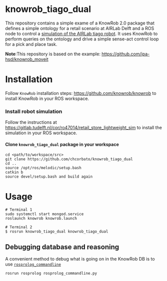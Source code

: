 
# knowrob_tiago_dual
This repository contains a simple exame of a KnowRob 2.0 package that defines a simple ontology for a retail scenario at AIRLab Delft and a ROS node to control a [simulation of the AIRLab tiago robot](https://gitlab.tudelft.nl/cor/ro47014/retail_store_lightweight_sim). It uses KnowRob to perform queries on the ontology and drive a simple sense-act control loop for a pick and place task.

**Note**:This repository is based on the example: https://github.com/ipa-hsd/knowrob_moveit

# Installation  
Follow `KnowRob` installation steps: https://github.com/knowrob/knowrob to install KnowRob in your ROS workspace.

### Install robot simulation
Follow the instructions at https://gitlab.tudelft.nl/cor/ro47014/retail_store_lightweight_sim to install the simulation in your ROS workspace.

#### Clone `knowrob_tiago_dual` package in your workspace
```
cd <path/to/workspace/src>
git clone https://github.com/chcorbato/knowrob_tiago_dual
cd ..
source /opt/ros/melodic/setup.bash 
catkin b
source devel/setup.bash and build again
```

# Usage
```
# Terminal 1
sudo systemctl start mongod.service
roslaunch knowrob knowrob.launch

# Terminal 2
$ rosrun knowrob_tiago_dual knowrob_tiago_dual
```

## Debugging database and reasoning
A convenient method to debug what is going on in the KnowRob DB is to use [`rosprolog_commandline`](https://github.com/knowrob/rosprolog/blob/527e791b917490357bdfb7421becf66984a4cece/README.md#rosprolog-node-console)

```
rosrun rosprolog rosprolog_commandline.py
```